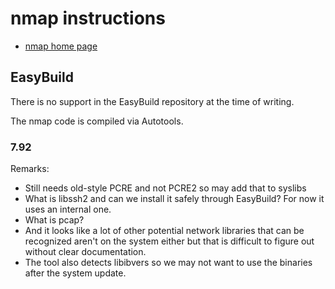 # nmap instructions

-   [nmap home page](https://nmap.org/)
    
## EasyBuild

There is no support in the EasyBuild repository at the time of writing.

The nmap code is compiled via Autotools.

### 7.92

Remarks:
-   Still needs old-style PCRE and not PCRE2 so may add that to syslibs
-   What is libssh2 and can we install it safely through EasyBuild? For now
    it uses an internal one.
-   What is pcap?
-   And it looks like a lot of other potential network libraries that can
    be recognized aren't on the system either but that is difficult to figure
    out without clear documentation.
-   The tool also detects libibvers so we may not want to use the binaries after
    the system update.
